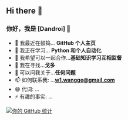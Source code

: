 ## Hi there 👋

<!--
**Dandroi/Dandroi** is a ✨ _special_ ✨ repository because its `README.md` (this file) appears on your GitHub profile.

Here are some ideas to get you started:

- 🔭 I’m currently working on ...
- 🌱 I’m currently learning ...
- 👯 I’m looking to collaborate on ...
- 🤔 I’m looking for help with ...
- 💬 Ask me about ...
- 📫 How to reach me: ...
- 😄 Pronouns: ...
- ⚡ Fun fact: ...
-->
### 你好，我是 [Dandroi] 👋

- 🔭 我最近在鼓捣... **GitHub 个人主页**
- 🌱 我正在学习... **Python 和个人自动化**
- 👯 我希望可以一起合作...**基础知识学习互相监督**
- 🤔 我在寻找...**戈多**
- 💬 可以问我关于...**任何问题**
- 📫 如何联系我: ...**w1.wangge@gmail.com**
- 😄 代词: ...
- ⚡ 有趣的事实: ...

[![你的 GitHub 统计](https://github-readme-stats.vercel.app/api?username=Dandroi)](https://github.com/anuraghazra/github-readme-stats)
